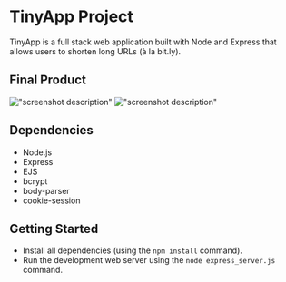 # TinyApp Project

TinyApp is a full stack web application built with Node and Express that allows users to shorten long URLs (à la bit.ly).

## Final Product

!["screenshot description"](https://github.com/rancewcampbell/tinyApp/blob/master/docs/home_page.png?raw=true)
!["screenshot description"](https://github.com/rancewcampbell/tinyApp/blob/master/docs/my_urls.png?raw=true)

## Dependencies

- Node.js
- Express
- EJS
- bcrypt
- body-parser
- cookie-session

## Getting Started

- Install all dependencies (using the `npm install` command).
- Run the development web server using the `node express_server.js` command.